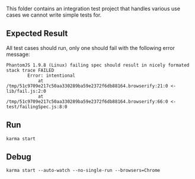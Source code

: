 This folder contains an integration test project that handles various use cases we cannot write simple tests for.

## Expected Result

All test cases should run, only one should fail with the following error message:

```
PhantomJS 1.9.8 (Linux) failing spec should result in nicely formated stack trace FAILED
        Error: intentional
            at /tmp/51c9709e217c50aa330289ba59e2372f6db88164.browserify:21:0 <- lib/fail.js:2:0
            at /tmp/51c9709e217c50aa330289ba59e2372f6db88164.browserify:66:0 <- test/failingSpec.js:8:0
```


## Run

```
karma start
```


## Debug

```
karma start --auto-watch --no-single-run --browsers=Chrome
```